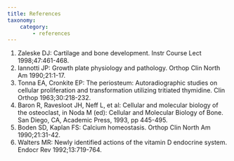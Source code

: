 ```yaml
---
title: References
taxonomy:
    category:
        - references
---
```


1. Zaleske DJ: Cartilage and bone development. Instr Course Lect 1998;47:461-468. 
2. Iannotti JP: Growth plate physiology and pathology. Orthop Clin North Am 1990;21:1-17. 
3. Tonna EA, Cronkite EP: The periosteum: Autoradiographic studies on cellular proliferation and transformation utilizing tritiated thymidine. Clin Orthop 1963;30:218-232. 
4. Baron R, Ravesloot JH, Neff L, et al: Cellular and molecular biology of the osteoclast, in Noda M (ed): Cellular and Molecular Biology of Bone. San Diego, CA, Academic Press, 1993, pp 445-495. 
5. Boden SD, Kaplan FS: Calcium homeostasis. Orthop Clin North Am 1990;21:31-42. 
6. Walters MR: Newly identified actions of the vitamin D endocrine system. Endocr Rev 1992;13:719-764.